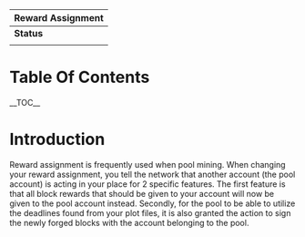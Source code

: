 | Reward Assignment |
|-------------------|
| **Status**        |
||

Table Of Contents
=================

\_\_TOC\_\_

Introduction
============

Reward assignment is frequently used when pool mining. When changing your reward assignment, you tell the network that another account (the pool account) is acting in your place for 2 specific features. The first feature is that all block rewards that should be given to your account will now be given to the pool account instead. Secondly, for the pool to be able to utilize the deadlines found from your plot files, it is also granted the action to sign the newly forged blocks with the account belonging to the pool.
